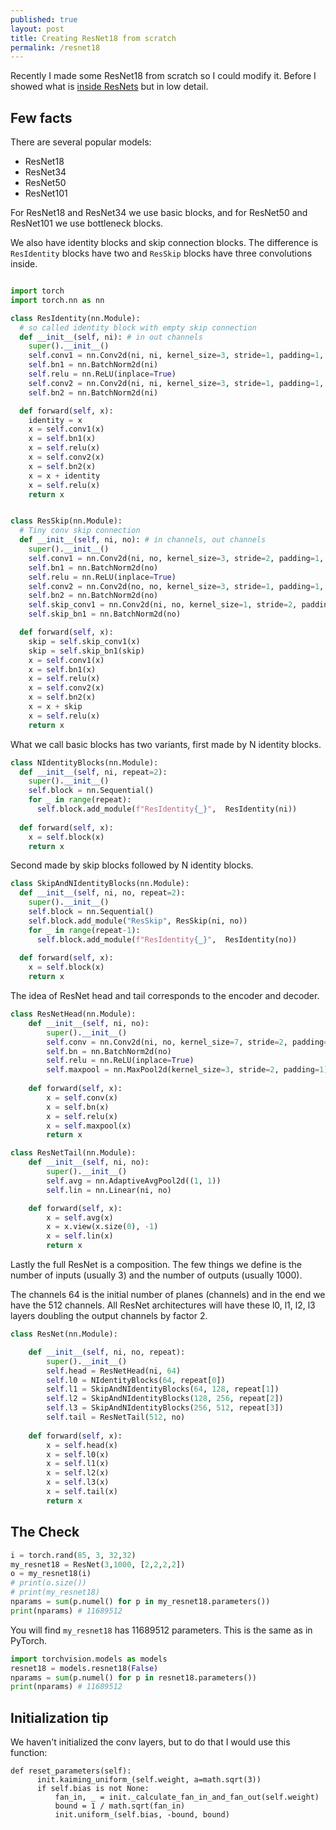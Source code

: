 ```yaml
---
published: true
layout: post
title: Creating ResNet18 from scratch
permalink: /resnet18
---
```


Recently I made some ResNet18 from scratch so I could modify it. Before I showed what is [inside ResNets](https://dejanbatanjac.github.io/2019/09/17/Resnet-inside.html) but in low detail.

## Few facts

There are several popular models: 
* ResNet18
* ResNet34
* ResNet50
* ResNet101

For ResNet18 and ResNet34 we use basic blocks, and for ResNet50 and ResNet101 we use bottleneck blocks.


We also have identity blocks and skip connection blocks. The difference is `ResIdentity` blocks have two and `ResSkip` blocks have three convolutions inside.

```python

import torch
import torch.nn as nn

class ResIdentity(nn.Module):
  # so called identity block with empty skip connection
  def __init__(self, ni): # in out channels
    super().__init__() 
    self.conv1 = nn.Conv2d(ni, ni, kernel_size=3, stride=1, padding=1, bias=False) 
    self.bn1 = nn.BatchNorm2d(ni)    
    self.relu = nn.ReLU(inplace=True)
    self.conv2 = nn.Conv2d(ni, ni, kernel_size=3, stride=1, padding=1, bias=False)
    self.bn2 = nn.BatchNorm2d(ni)    

  def forward(self, x):
    identity = x
    x = self.conv1(x)
    x = self.bn1(x)
    x = self.relu(x)
    x = self.conv2(x)
    x = self.bn2(x)
    x = x + identity
    x = self.relu(x)
    return x 


class ResSkip(nn.Module):
  # Tiny conv skip connection
  def __init__(self, ni, no): # in channels, out channels
    super().__init__() 
    self.conv1 = nn.Conv2d(ni, no, kernel_size=3, stride=2, padding=1, bias=False) 
    self.bn1 = nn.BatchNorm2d(no)    
    self.relu = nn.ReLU(inplace=True)
    self.conv2 = nn.Conv2d(no, no, kernel_size=3, stride=1, padding=1, bias=False)
    self.bn2 = nn.BatchNorm2d(no)    
    self.skip_conv1 = nn.Conv2d(ni, no, kernel_size=1, stride=2, padding=0, bias=False) 
    self.skip_bn1 = nn.BatchNorm2d(no)

  def forward(self, x):
    skip = self.skip_conv1(x)
    skip = self.skip_bn1(skip)
    x = self.conv1(x)
    x = self.bn1(x)
    x = self.relu(x)
    x = self.conv2(x)
    x = self.bn2(x)
    x = x + skip
    x = self.relu(x)
    return x

```

What we call basic blocks has two variants, first made by N identity blocks.

```python
class NIdentityBlocks(nn.Module):  
  def __init__(self, ni, repeat=2): 
    super().__init__()       
    self.block = nn.Sequential()
    for _ in range(repeat):
      self.block.add_module(f"ResIdentity{_}",  ResIdentity(ni))
    
  def forward(self, x):    
    x = self.block(x)    
    return x
```

Second made by skip blocks followed by N identity blocks.

```python
class SkipAndNIdentityBlocks(nn.Module):  
  def __init__(self, ni, no, repeat=2): 
    super().__init__()        
    self.block = nn.Sequential()
    self.block.add_module("ResSkip", ResSkip(ni, no))
    for _ in range(repeat-1):
      self.block.add_module(f"ResIdentity{_}",  ResIdentity(no))
    
  def forward(self, x):
    x = self.block(x)
    return x

```

The idea of ResNet head and tail corresponds to the encoder and decoder.
```python
class ResNetHead(nn.Module):
    def __init__(self, ni, no):
        super().__init__()        
        self.conv = nn.Conv2d(ni, no, kernel_size=7, stride=2, padding=3, bias=False)
        self.bn = nn.BatchNorm2d(no)
        self.relu = nn.ReLU(inplace=True)
        self.maxpool = nn.MaxPool2d(kernel_size=3, stride=2, padding=1)
    
    def forward(self, x):
        x = self.conv(x)
        x = self.bn(x)
        x = self.relu(x)
        x = self.maxpool(x)
        return x

class ResNetTail(nn.Module):
    def __init__(self, ni, no):
        super().__init__()
        self.avg = nn.AdaptiveAvgPool2d((1, 1))
        self.lin = nn.Linear(ni, no)

    def forward(self, x):
        x = self.avg(x)
        x = x.view(x.size(0), -1)
        x = self.lin(x)
        return x
```

Lastly the full ResNet is a composition. The few things we define is the number of inputs (usually 3) and the number of outputs (usually 1000).

The channels 64 is the initial number of planes (channels) and in the end we have the 512 channels. All ResNet architectures will have these l0, l1, l2, l3 layers doubling the output channels by factor 2.

```python
class ResNet(nn.Module):

    def __init__(self, ni, no, repeat):
        super().__init__()
        self.head = ResNetHead(ni, 64)
        self.l0 = NIdentityBlocks(64, repeat[0])
        self.l1 = SkipAndNIdentityBlocks(64, 128, repeat[1])
        self.l2 = SkipAndNIdentityBlocks(128, 256, repeat[2])
        self.l3 = SkipAndNIdentityBlocks(256, 512, repeat[3])
        self.tail = ResNetTail(512, no)
        
    def forward(self, x):
        x = self.head(x)
        x = self.l0(x)
        x = self.l1(x)
        x = self.l2(x)
        x = self.l3(x)
        x = self.tail(x)
        return x
```

## The Check

```python
i = torch.rand(85, 3, 32,32)
my_resnet18 = ResNet(3,1000, [2,2,2,2])
o = my_resnet18(i)
# print(o.size())  
# print(my_resnet18)
nparams = sum(p.numel() for p in my_resnet18.parameters())
print(nparams) # 11689512
```

You will find `my_resnet18` has 11689512 parameters.
This is the same as in PyTorch.

```python
import torchvision.models as models
resnet18 = models.resnet18(False)
nparams = sum(p.numel() for p in resnet18.parameters())
print(nparams) # 11689512
```


## Initialization tip

We haven't initialized the conv layers, but to do that I would use this function:

```
def reset_parameters(self):
      init.kaiming_uniform_(self.weight, a=math.sqrt(3))
      if self.bias is not None:
          fan_in, _ = init._calculate_fan_in_and_fan_out(self.weight)
          bound = 1 / math.sqrt(fan_in)
          init.uniform_(self.bias, -bound, bound)
```